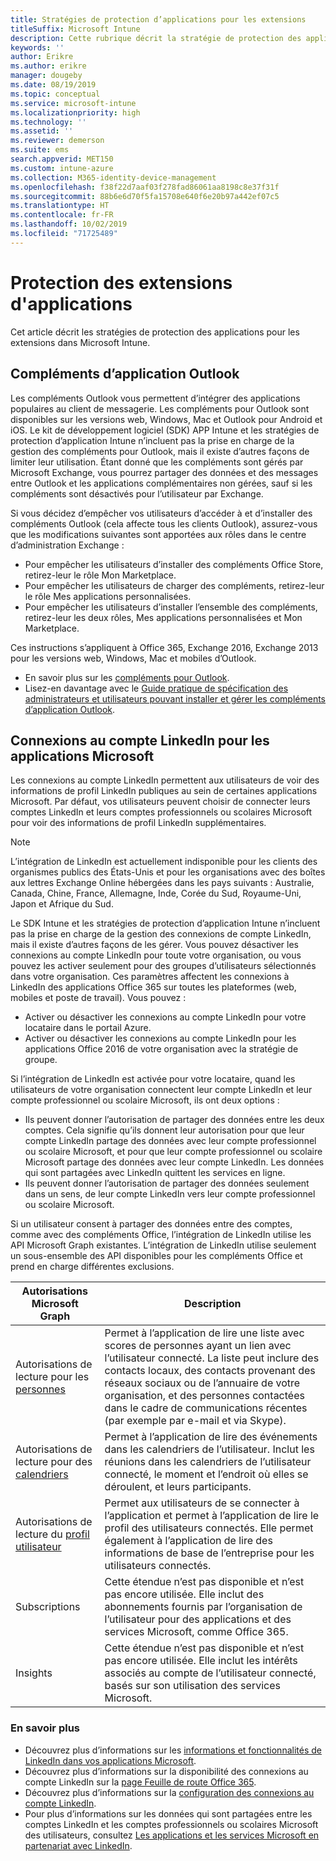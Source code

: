 ```yaml
---
title: Stratégies de protection d’applications pour les extensions
titleSuffix: Microsoft Intune
description: Cette rubrique décrit la stratégie de protection des applications (APP) pour les extensions.
keywords: ''
author: Erikre
ms.author: erikre
manager: dougeby
ms.date: 08/19/2019
ms.topic: conceptual
ms.service: microsoft-intune
ms.localizationpriority: high
ms.technology: ''
ms.assetid: ''
ms.reviewer: demerson
ms.suite: ems
search.appverid: MET150
ms.custom: intune-azure
ms.collection: M365-identity-device-management
ms.openlocfilehash: f38f22d7aaf03f278fad86061aa8198c8e37f31f
ms.sourcegitcommit: 88b6e6d70f5fa15708e640f6e20b97a442ef07c5
ms.translationtype: HT
ms.contentlocale: fr-FR
ms.lasthandoff: 10/02/2019
ms.locfileid: "71725489"
---
```

# <a name="protecting-application-extensions"></a>Protection des extensions d'applications

Cet article décrit les stratégies de protection des applications pour les extensions dans Microsoft Intune.

## <a name="add-ins-for-outlook-app"></a>Compléments d’application Outlook

Les compléments Outlook vous permettent d’intégrer des applications populaires au client de messagerie. Les compléments pour Outlook sont disponibles sur les versions web, Windows, Mac et Outlook pour Android et iOS. Le kit de développement logiciel (SDK) APP Intune et les stratégies de protection d’application Intune n’incluent pas la prise en charge de la gestion des compléments pour Outlook, mais il existe d’autres façons de limiter leur utilisation. Étant donné que les compléments sont gérés par Microsoft Exchange, vous pourrez partager des données et des messages entre Outlook et les applications complémentaires non gérées, sauf si les compléments sont désactivés pour l’utilisateur par Exchange.

Si vous décidez d’empêcher vos utilisateurs d’accéder à et d’installer des compléments Outlook (cela affecte tous les clients Outlook), assurez-vous que les modifications suivantes sont apportées aux rôles dans le centre d’administration Exchange :

- Pour empêcher les utilisateurs d’installer des compléments Office Store, retirez-leur le rôle Mon Marketplace.
- Pour empêcher les utilisateurs de charger des compléments, retirez-leur le rôle Mes applications personnalisées.
- Pour empêcher les utilisateurs d’installer l’ensemble des compléments, retirez-leur les deux rôles, Mes applications personnalisées et Mon Marketplace.

Ces instructions s’appliquent à Office 365, Exchange 2016, Exchange 2013 pour les versions web, Windows, Mac et mobiles d’Outlook.

- En savoir plus sur les [compléments pour Outlook](https://technet.microsoft.com/library/jj943753(v=exchg.150).aspx).
- Lisez-en davantage avec le [Guide pratique de spécification des administrateurs et utilisateurs pouvant installer et gérer les compléments d’application Outlook](https://technet.microsoft.com/library/jj943754(v=exchg.150).aspx).

## <a name="linkedin-account-connections-for-microsoft-apps"></a>Connexions au compte LinkedIn pour les applications Microsoft

Les connexions au compte LinkedIn permettent aux utilisateurs de voir des informations de profil LinkedIn publiques au sein de certaines applications Microsoft. Par défaut, vos utilisateurs peuvent choisir de connecter leurs comptes LinkedIn et leurs comptes professionnels ou scolaires Microsoft pour voir des informations de profil LinkedIn supplémentaires. 

> [!NOTE]
> L’intégration de LinkedIn est actuellement indisponible pour les clients des organismes publics des États-Unis et pour les organisations avec des boîtes aux lettres Exchange Online hébergées dans les pays suivants : Australie, Canada, Chine, France, Allemagne, Inde, Corée du Sud, Royaume-Uni, Japon et Afrique du Sud.

Le SDK Intune et les stratégies de protection d’application Intune n’incluent pas la prise en charge de la gestion des connexions de compte LinkedIn, mais il existe d’autres façons de les gérer. Vous pouvez désactiver les connexions au compte LinkedIn pour toute votre organisation, ou vous pouvez les activer seulement pour des groupes d’utilisateurs sélectionnés dans votre organisation. Ces paramètres affectent les connexions à LinkedIn des applications Office 365 sur toutes les plateformes (web, mobiles et poste de travail). Vous pouvez :

- Activer ou désactiver les connexions au compte LinkedIn pour votre locataire dans le portail Azure. 
- Activer ou désactiver les connexions au compte LinkedIn pour les applications Office 2016 de votre organisation avec la stratégie de groupe.

Si l’intégration de LinkedIn est activée pour votre locataire, quand les utilisateurs de votre organisation connectent leur compte LinkedIn et leur compte professionnel ou scolaire Microsoft, ils ont deux options : 

- Ils peuvent donner l’autorisation de partager des données entre les deux comptes. Cela signifie qu’ils donnent leur autorisation pour que leur compte LinkedIn partage des données avec leur compte professionnel ou scolaire Microsoft, et pour que leur compte professionnel ou scolaire Microsoft partage des données avec leur compte LinkedIn. Les données qui sont partagées avec LinkedIn quittent les services en ligne. 
- Ils peuvent donner l’autorisation de partager des données seulement dans un sens, de leur compte LinkedIn vers leur compte professionnel ou scolaire Microsoft.

Si un utilisateur consent à partager des données entre des comptes, comme avec des compléments Office, l’intégration de LinkedIn utilise les API Microsoft Graph existantes. L’intégration de LinkedIn utilise seulement un sous-ensemble des API disponibles pour les compléments Office et prend en charge différentes exclusions.


|Autorisations Microsoft Graph  |Description  |
|---------|---------|
|Autorisations de lecture pour les [personnes](https://developer.microsoft.com/graph/docs/concepts/permissions_reference#people-permissions)     |Permet à l’application de lire une liste avec scores de personnes ayant un lien avec l’utilisateur connecté. La liste peut inclure des contacts locaux, des contacts provenant des réseaux sociaux ou de l’annuaire de votre organisation, et des personnes contactées dans le cadre de communications récentes (par exemple par e-mail et via Skype).         |
|Autorisations de lecture pour des [calendriers](https://developer.microsoft.com/graph/docs/concepts/permissions_reference#calendars-permissions)     |Permet à l’application de lire des événements dans les calendriers de l’utilisateur. Inclut les réunions dans les calendriers de l’utilisateur connecté, le moment et l’endroit où elles se déroulent, et leurs participants.         |
|Autorisations de lecture du [profil utilisateur](https://developer.microsoft.com/graph/docs/concepts/permissions_reference#user-permissions)     |Permet aux utilisateurs de se connecter à l’application et permet à l’application de lire le profil des utilisateurs connectés. Elle permet également à l’application de lire des informations de base de l’entreprise pour les utilisateurs connectés.         |
|Subscriptions     |Cette étendue n’est pas disponible et n’est pas encore utilisée. Elle inclut des abonnements fournis par l’organisation de l’utilisateur pour des applications et des services Microsoft, comme Office 365.         |
|Insights     |Cette étendue n’est pas disponible et n’est pas encore utilisée. Elle inclut les intérêts associés au compte de l’utilisateur connecté, basés sur son utilisation des services Microsoft.         |

### <a name="learn-more"></a>En savoir plus

- Découvrez plus d’informations sur les [informations et fonctionnalités de LinkedIn dans vos applications Microsoft](https://go.microsoft.com/fwlink/?linkid=850740).
- Découvrez plus d’informations sur la disponibilité des connexions au compte LinkedIn sur la [page Feuille de route Office 365](https://products.office.com/en-US/business/office-365-roadmap?filters=%26freeformsearch=linkedin#abc). 
- Découvrez plus d’informations sur la [configuration des connexions au compte LinkedIn](https://docs.microsoft.com/azure/active-directory/linkedin-integration).
- Pour plus d’informations sur les données qui sont partagées entre les comptes LinkedIn et les comptes professionnels ou scolaires Microsoft des utilisateurs, consultez [Les applications et les services Microsoft en partenariat avec LinkedIn](https://www.linkedin.com/help/linkedin/answer/84077).

